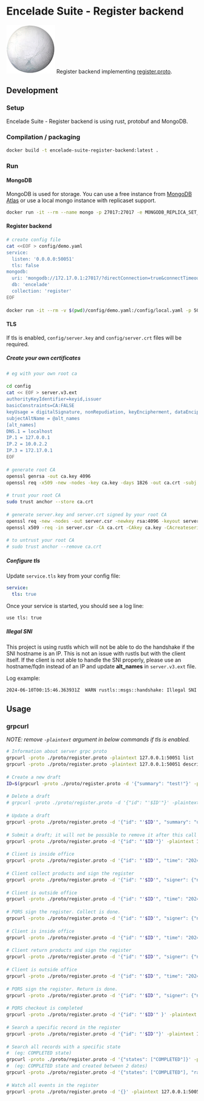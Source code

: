 # Encelade Suite - Register backend

![encelade illustration](docs/encelade.png) Register backend implementing [register.proto](proto/register.proto).

## Development

### Setup

Encelade Suite - Register backend is using rust, protobuf and MongoDB.

### Compilation / packaging

```bash
docker build -t encelade-suite-register-backend:latest .
```

### Run

#### MongoDB

MongoDB is used for storage. You can use a free instance from [MongoDB Atlas](https://www.mongodb.com/cloud/atlas/register) or use a local mongo instance with replicaset support.

```bash
docker run -it --rm --name mongo -p 27017:27017 -e MONGODB_REPLICA_SET_MODE=primary -e MONGODB_REPLICA_SET_NAME=rs0 -e MONGODB_INITIAL_PRIMARY_HOST=127.0.0.1 -e ALLOW_EMPTY_PASSWORD=yes bitnami/mongodb
```

#### Register backend

```bash
# create config file
cat <<EOF > config/demo.yaml
service:
  listen: '0.0.0.0:50051'
  tls: false
mongodb:
  uri: 'mongodb://172.17.0.1:27017/?directConnection=true&connectTimeoutMS=2000&serverSelectionTimeoutMS=2000'
  db: 'encelade'
  collection: 'register'
EOF

docker run -it --rm -v $(pwd)/config/demo.yaml:/config/local.yaml -p 50051:50051 encelade-suite-register-backend:latest
```

#### TLS

If tls is enabled, `config/server.key` and `config/server.crt` files will be required.

##### Create your own certificates

```bash
# eg with your own root ca

cd config
cat << EOF > server.v3.ext
authorityKeyIdentifier=keyid,issuer
basicConstraints=CA:FALSE
keyUsage = digitalSignature, nonRepudiation, keyEncipherment, dataEncipherment
subjectAltName = @alt_names
[alt_names]
DNS.1 = localhost
IP.1 = 127.0.0.1
IP.2 = 10.0.2.2
IP.3 = 172.17.0.1
EOF

# generate root CA
openssl genrsa -out ca.key 4096
openssl req -x509 -new -nodes -key ca.key -days 1826 -out ca.crt -subj '/CN=Encelade Suite Root CA/C=CA/ST=Quebec/L=Montreal/O=Pygoscelis'

# trust your root CA
sudo trust anchor --store ca.crt

# generate server.key and server.crt signed by your root CA
openssl req -new -nodes -out server.csr -newkey rsa:4096 -keyout server.key -subj '/CN=Encelade Register Backend/C=CA/ST=Quebec/L=Montreal/O=Pygoscelis'
openssl x509 -req -in server.csr -CA ca.crt -CAkey ca.key -CAcreateserial -out server.crt -days 730 -sha256 -extfile server.v3.ext

# to untrust your root CA
# sudo trust anchor --remove ca.crt
```

##### Configure tls

Update `service.tls` key from your config file:

```yaml
service:
  tls: true
```

Once your service is started, you should see a log line:

```bash
use tls: true
```

##### Illegal SNI

This project is using rustls which will not be able to do the handshake if the SNI hostname is an IP. This is not an issue with rustls but with the client itself. If the client is not able to handle the SNI properly, please use an hostname/fqdn instead of an IP and update **alt_names** in `server.v3.ext` file.

Log example:

```bash
2024-06-10T00:15:46.363931Z  WARN rustls::msgs::handshake: Illegal SNI hostname received "127.0.0.1"
```

## Usage

### grpcurl

*NOTE: remove `-plaintext` argument in below commands if tls is enabled.*

```bash
# Information about server grpc proto
grpcurl -proto ./proto/register.proto -plaintext 127.0.0.1:50051 list
grpcurl -proto ./proto/register.proto -plaintext 127.0.0.1:50051 describe register.Register

# Create a new draft
ID=$(grpcurl -proto ./proto/register.proto -d '{"summary": "test!"}' -plaintext 127.0.0.1:50051 register.Register/NewDraft | jq -r .id | sed 's/ObjectId("\(.*\)")/\1/')

# Delete a draft
# grpcurl -proto ./proto/register.proto -d '{"id": "'$ID'"}' -plaintext 127.0.0.1:50051 register.Register/DeleteDraft

# Update a draft
grpcurl -proto ./proto/register.proto -d '{"id": "'$ID'", "summary": "update my test!"}' -plaintext 127.0.0.1:50051 register.Register/UpdateDraft

# Submit a draft; it will not be possible to remove it after this call
grpcurl -proto ./proto/register.proto -d '{"id": "'$ID'"}' -plaintext 127.0.0.1:50051 register.Register/SubmitDraft

# Client is inside office
grpcurl -proto ./proto/register.proto -d '{"id": "'$ID'", "time": "2024-04-23T21:00:00Z" }' -plaintext 127.0.0.1:50051 register.Register/CollectClientInside

# Client collect products and sign the register
grpcurl -proto ./proto/register.proto -d '{"id": "'$ID'", "signer": {"name": "client", "signature": "cs"} }' -plaintext 127.0.0.1:50051 register.Register/CollectClientSignature

# Client is outside office
grpcurl -proto ./proto/register.proto -d '{"id": "'$ID'", "time": "2024-04-23T21:01:00Z" }' -plaintext 127.0.0.1:50051 register.Register/CollectClientOutside

# PQRS sign the register. Collect is done.
grpcurl -proto ./proto/register.proto -d '{"id": "'$ID'", "signer": {"name": "pqrs", "signature": "ps"} }' -plaintext 127.0.0.1:50051 register.Register/CollectPqrsSignature

# Client is inside office
grpcurl -proto ./proto/register.proto -d '{"id": "'$ID'", "time": "2024-04-23T23:00:00Z" }' -plaintext 127.0.0.1:50051 register.Register/ReturnClientInside

# Client return products and sign the register
grpcurl -proto ./proto/register.proto -d '{"id": "'$ID'", "signer": {"name": "client", "signature": "cs"} }' -plaintext 127.0.0.1:50051 register.Register/ReturnClientSignature

# Client is outside office
grpcurl -proto ./proto/register.proto -d '{"id": "'$ID'", "time": "2024-04-23T23:05:00Z" }' -plaintext 127.0.0.1:50051 register.Register/ReturnClientOutside

# PQRS sign the register. Return is done.
grpcurl -proto ./proto/register.proto -d '{"id": "'$ID'", "signer": {"name": "pqrs", "signature": "ps"} }' -plaintext 127.0.0.1:50051 register.Register/ReturnPqrsSignature

# PQRS checkout is completed
grpcurl -proto ./proto/register.proto -d '{"id": "'$ID'" }' -plaintext 127.0.0.1:50051 register.Register/Complete

# Search a specific record in the register
grpcurl -proto ./proto/register.proto -d '{"id": "'$ID'"}' -plaintext 127.0.0.1:50051 register.Register/SearchById

# Search all records with a specific state
#  (eg: COMPLETED state)
grpcurl -proto ./proto/register.proto -d '{"states": ["COMPLETED"]}' -plaintext 127.0.0.1:50051 register.Register/Search
#  (eg: COMPLETED state and created between 2 dates)
grpcurl -proto ./proto/register.proto -d '{"states": ["COMPLETED"], "range": { "begin":"1970-01-01T00:00:00Z", "end":"1970-01-02T00:00:00Z" }}' -plaintext 127.0.0.1:50051 register.Register/Search

# Watch all events in the register
grpcurl -proto ./proto/register.proto -d '{}' -plaintext 127.0.0.1:50051 register.Register/Watch
```
